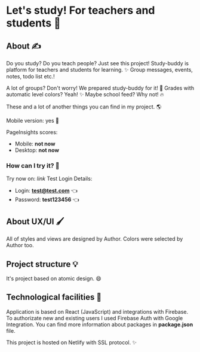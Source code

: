 # Let's study! For teachers and students 🙂

## About ✍️

Do you study? Do you teach people? Just see this project! Study-buddy is
platform for teachers and students for learning. ✨
Group messages, events, notes, todo list etc.!

A lot of groups? Don't worry! We prepared study-buddy for it! 🌱
Grades with automatic level colors? Yeah! ✨
Maybe school feed? Why not! 🔥

These and a lot of another things you can find in my project. 🌎

Mobile version: yes 🎈

PageInsights scores:

- Mobile: **not now**
- Desktop: **not now**

### How can I try it? 🤔

Try now on: _link_
Test Login Details:

- Login: **test@test.com** 👈
- Password: **test123456** 👈

## About UX/UI 🖌️

All of styles and views are designed by Author.
Colors were selected by Author too.

## Project structure 💡

It's project based on atomic design. 😄

## Technological facilities 👷

Application is based on React (JavaScript) and integrations with Firebase.
To authorizate new and existing users I used Firebase Auth with Google Integration.
You can find more information about packages in **package.json** file.

This project is hosted on Netlify with SSL protocol. ✨
